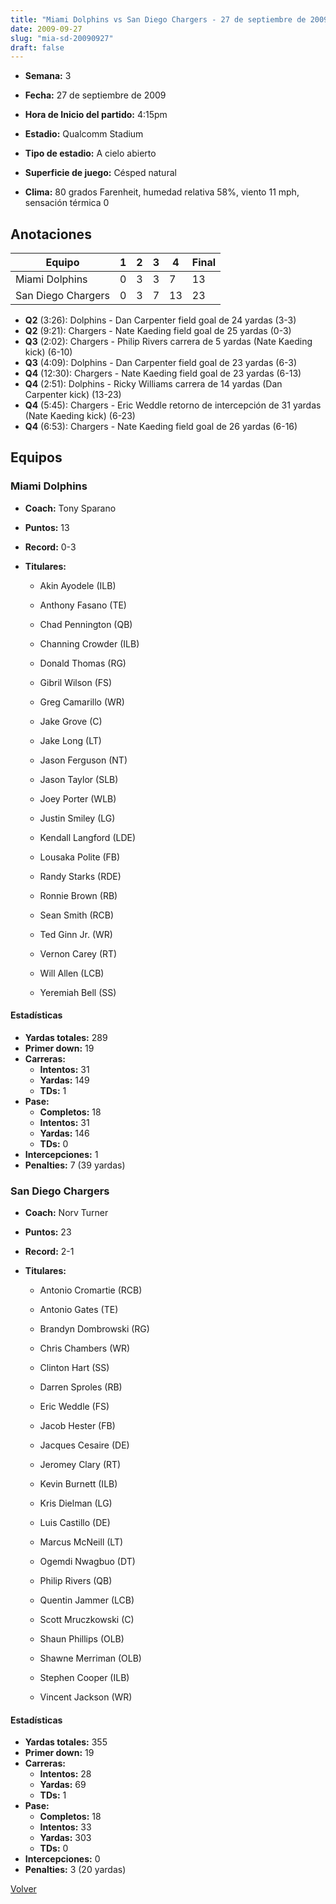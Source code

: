 ```yaml
---
title: "Miami Dolphins vs San Diego Chargers - 27 de septiembre de 2009"
date: 2009-09-27
slug: "mia-sd-20090927"
draft: false
---
```


* **Semana:** 3
* **Fecha:** 27 de septiembre de 2009

* **Hora de Inicio del partido:** 4:15pm
* **Estadio:** Qualcomm Stadium
* **Tipo de estadio:** A cielo abierto
* **Superficie de juego:** Césped natural
* **Clima:** 80 grados Farenheit, humedad relativa 58%, viento 11 mph, sensación térmica 0





## Anotaciones
| Equipo | 1 | 2 | 3 | 4 | Final |
|--------|---|---|---|---|-------|
| Miami Dolphins  | 0 | 3 | 3 | 7  | 13 |
| San Diego Chargers  | 0 | 3 | 7 | 13  | 23 |
* **Q2** (3:26): Dolphins - Dan Carpenter field goal de 24 yardas (3-3)
* **Q2** (9:21): Chargers - Nate Kaeding field goal de 25 yardas (0-3)
* **Q3** (2:02): Chargers - Philip Rivers carrera de 5 yardas (Nate Kaeding kick) (6-10)
* **Q3** (4:09): Dolphins - Dan Carpenter field goal de 23 yardas (6-3)
* **Q4** (12:30): Chargers - Nate Kaeding field goal de 23 yardas (6-13)
* **Q4** (2:51): Dolphins - Ricky Williams carrera de 14 yardas (Dan Carpenter kick) (13-23)
* **Q4** (5:45): Chargers - Eric Weddle retorno de intercepción de 31 yardas (Nate Kaeding kick) (6-23)
* **Q4** (6:53): Chargers - Nate Kaeding field goal de 26 yardas (6-16)


## Equipos


### Miami Dolphins
* **Coach:** Tony Sparano
* **Puntos:** 13
* **Record:** 0-3
* **Titulares:** 

  * Akin Ayodele (ILB) 

  * Anthony Fasano (TE) 

  * Chad Pennington (QB) 

  * Channing Crowder (ILB) 

  * Donald Thomas (RG) 

  * Gibril Wilson (FS) 

  * Greg Camarillo (WR) 

  * Jake Grove (C) 

  * Jake Long (LT) 

  * Jason Ferguson (NT) 

  * Jason Taylor (SLB) 

  * Joey Porter (WLB) 

  * Justin Smiley (LG) 

  * Kendall Langford (LDE) 

  * Lousaka Polite (FB) 

  * Randy Starks (RDE) 

  * Ronnie Brown (RB) 

  * Sean Smith (RCB) 

  * Ted Ginn Jr. (WR) 

  * Vernon Carey (RT) 

  * Will Allen (LCB) 

  * Yeremiah Bell (SS) 

#### Estadísticas
* **Yardas totales:** 289
* **Primer down:** 19
* **Carreras:**
  * **Intentos:** 31
  * **Yardas:** 149
  * **TDs:** 1
* **Pase:**
  * **Completos:** 18
  * **Intentos:** 31
  * **Yardas:** 146
  * **TDs:** 0
* **Intercepciones:** 1
* **Penalties:** 7 (39 yardas)

### San Diego Chargers
* **Coach:** Norv Turner
* **Puntos:** 23
* **Record:** 2-1
* **Titulares:** 

  * Antonio Cromartie (RCB) 

  * Antonio Gates (TE) 

  * Brandyn Dombrowski (RG) 

  * Chris Chambers (WR) 

  * Clinton Hart (SS) 

  * Darren Sproles (RB) 

  * Eric Weddle (FS) 

  * Jacob Hester (FB) 

  * Jacques Cesaire (DE) 

  * Jeromey Clary (RT) 

  * Kevin Burnett (ILB) 

  * Kris Dielman (LG) 

  * Luis Castillo (DE) 

  * Marcus McNeill (LT) 

  * Ogemdi Nwagbuo (DT) 

  * Philip Rivers (QB) 

  * Quentin Jammer (LCB) 

  * Scott Mruczkowski (C) 

  * Shaun Phillips (OLB) 

  * Shawne Merriman (OLB) 

  * Stephen Cooper (ILB) 

  * Vincent Jackson (WR) 

#### Estadísticas
* **Yardas totales:** 355
* **Primer down:** 19
* **Carreras:**
  * **Intentos:** 28
  * **Yardas:** 69
  * **TDs:** 1
* **Pase:**
  * **Completos:** 18
  * **Intentos:** 33
  * **Yardas:** 303
  * **TDs:** 0
* **Intercepciones:** 0
* **Penalties:** 3 (20 yardas)


[Volver](/historia/2009)
